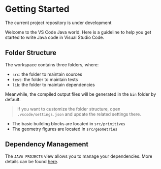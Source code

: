 # Getting Started

The current project repository is under development

Welcome to the VS Code Java world. Here is a guideline to help you get started to write Java code in Visual Studio Code.

## Folder Structure

The workspace contains three folders, where:

- `src`: the folder to maintain sources
- `test`: the folder to maintain tests
- `lib`: the folder to maintain dependencies

Meanwhile, the compiled output files will be generated in the `bin` folder by default.

> If you want to customize the folder structure, open `.vscode/settings.json` and update the related settings there.

- The basic building blocks are located in `src/primitives`
- The geometry figures are located in `src/geometries`

## Dependency Management

The `JAVA PROJECTS` view allows you to manage your dependencies. More details can be found [here](https://github.com/microsoft/vscode-java-dependency#manage-dependencies).
